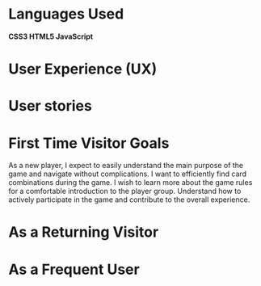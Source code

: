 # Languages Used
**CSS3
HTML5
JavaScript**

# User Experience (UX)

# User stories

# First Time Visitor Goals

As a new player, I expect to easily understand the main purpose of the game and navigate without complications.
I want to efficiently find card combinations during the game.
I wish to learn more about the game rules for a comfortable introduction to the player group.
Understand how to actively participate in the game and contribute to the overall experience.

# As a Returning Visitor

# As a Frequent User
